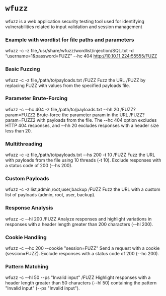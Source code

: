 # `wfuzz`

wfuzz is a web application security testing tool used for identifying vulnerabilities related to input validation and session management

### Example with wordlist for file paths and parameters
wfuzz -c -z file,/usr/share/wfuzz/wordlist/injection/SQL.txt -d “username=1&password=FUZZ” --hc 404 http://10.10.11.224:55555/FUZZ


### Basic Fuzzing
wfuzz -c -z file,/path/to/payloads.txt <hostname>/FUZZ
Fuzz the URL <hostname>/FUZZ by replacing FUZZ with values from the specified payloads file.

### Parameter Brute-Forcing
wfuzz -c --hc 404 -z file,/path/to/payloads.txt --hh 20 <hostname>/FUZZ?param=FUZZ2
Brute-force the parameter param in the URL <hostname>/FUZZ?param=FUZZ2 with payloads from the file. The --hc 404 option excludes HTTP 404 responses, and --hh 20 excludes responses with a header size less than 20.

### Multithreading
wfuzz -c -z file,/path/to/payloads.txt --hs 200 -t 10 <hostname>/FUZZ
Fuzz the URL with payloads from the file using 10 threads (-t 10). Exclude responses with a status code of 200 (--hs 200).

### Custom Payloads
wfuzz -c -z list,admin,root,user,backup <hostname>/FUZZ
Fuzz the URL with a custom list of payloads (admin, root, user, backup).

### Response Analysis
wfuzz -c --hl 200 <hostname>/FUZZ
Analyze responses and highlight variations in responses with a header length greater than 200 characters (--hl 200).

### Cookie Handling
wfuzz -c --hc 200 --cookie "session=FUZZ" <hostname>
Send a request with a cookie (session=FUZZ). Exclude responses with a status code of 200 (--hc 200).

### Pattern Matching
wfuzz -c --hl 50 --ps "Invalid input" <hostname>/FUZZ
Highlight responses with a header length greater than 50 characters (--hl 50) containing the pattern "Invalid input" (--ps "Invalid input").
